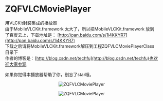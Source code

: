 # ZQFVLCMoviePlayer
用VLCKit封装集成的播放器   
由于MobileVLCKit.framework 太大了，所以把MobileVLCKit.framework 放到了百度云上，下载地址是： [http://pan.baidu.com/s/1i4KKYR7](http://pan.baidu.com/s/1i4KKYR7)   
下载之后请将MobileVLCKit.framework解压到工程ZQFVLCMoviePlayerClass目录下    
作者的博客是：[http://blog.csdn.net/techfu](http://blog.csdn.net/techfu)也欢迎大家参观


如果你觉得本播放器帮助了你，别忘了star哦。

<p align="center">
  <img src="http://ww2.sinaimg.cn/mw690/7fdd6c6bgw1f3106lq2osj21120kukac.jpg" alt="ZQFVLCMoviePlayer" title="ZQFVLCMoviePlayer">
</p>   
<p align="center" >
  <img src="http://ww3.sinaimg.cn/mw690/7fdd6c6bgw1f3106nb6kcj21120ku1gm.jpg" alt="ZQFVLCMoviePlayer" title="ZQFVLCMoviePlayer">
</p>